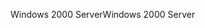 <span data-ttu-id="65aa2-101">Windows 2000 Server</span><span class="sxs-lookup"><span data-stu-id="65aa2-101">Windows 2000 Server</span></span>